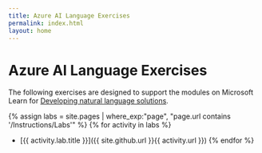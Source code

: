 ```yaml
---
title: Azure AI Language Exercises
permalink: index.html
layout: home
---
```


# Azure AI Language Exercises

The following exercises are designed to support the modules on Microsoft Learn for [Developing natural language solutions](https://learn.microsoft.com/training/paths/develop-language-solutions-azure-ai/).


{% assign labs = site.pages | where_exp:"page", "page.url contains '/Instructions/Labs'" %}
{% for activity in labs  %}
- [{{ activity.lab.title }}]({{ site.github.url }}{{ activity.url }})
{% endfor %}
